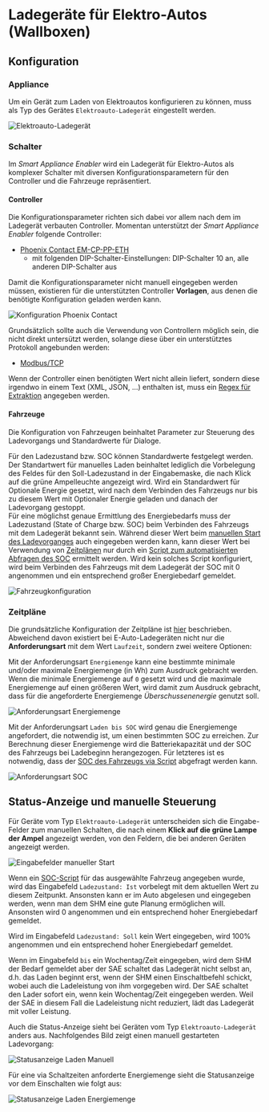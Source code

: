 # Ladegeräte für Elektro-Autos (Wallboxen)
## Konfiguration
### Appliance
Um ein Gerät zum Laden von Elektroautos konfigurieren zu können, muss als Typ des Gerätes ```Elektroauto-Ladegerät``` eingestellt werden.

![Elektroauto-Ladegerät](../pics/fe/GeraetEV.png)

### Schalter
Im *Smart Appliance Enabler* wird ein Ladegerät für Elektro-Autos als komplexer Schalter mit diversen Konfigurationsparametern für den Controller und die Fahrzeuge repräsentiert.
#### Controller
Die Konfigurationsparameter richten sich dabei vor allem nach dem im Ladegerät verbauten Controller. Momentan unterstützt der *Smart Appliance Enabler* folgende Controller:
* [Phoenix Contact EM-CP-PP-ETH](https://www.phoenixcontact.com/online/portal/de?uri=pxc-oc-itemdetail:pid=2902802)
  * mit folgenden DIP-Schalter-Einstellungen: DIP-Schalter 10 an, alle anderen DIP-Schalter aus

Damit die Konfigurationsparameter nicht manuell eingegeben werden müssen, existieren für die unterstützten Controller **Vorlagen**, aus denen die benötigte Konfiguration geladen werden kann.

![Konfiguration Phoenix Contact](../pics/fe/EVChargerPhoenixContact.png)

Grundsätzlich sollte auch die Verwendung von Controllern möglich sein, die nicht direkt untersützt werden, solange diese über ein unterstütztes Protokoll angebunden werden:
* [Modbus/TCP](Modbus_DE.md)

Wenn der Controller einen benötigten Wert nicht allein liefert, sondern diese irgendwo in einem Text (XML, JSON, ...) enthalten ist, muss ein [Regex für Extraktion](WertExtraktion_DE.md) angegeben werden.

#### Fahrzeuge
Die Konfiguration von Fahrzeugen beinhaltet Parameter zur Steuerung des Ladevorgangs und Standardwerte für Dialoge.

Für den Ladezustand bzw. SOC können Standardwerte festgelegt werden.
Der Standartwert für manuelles Laden beinhaltet lediglich die Vorbelegung des Feldes für den Soll-Ladezustand in der Eingabemaske, die nach Klick auf die grüne Ampelleuchte angezeigt wird.
Wird ein Standardwert für Optionale Energie gesetzt, wird nach dem Verbinden des Fahrzeugs nur bis zu diesem Wert mit Optionaler Energie geladen und danach der Ladevorgang gestoppt.  
Für eine möglichst genaue Ermittlung des Energiebedarfs muss der Ladezustand (State of Charge bzw. SOC) beim Verbinden des Fahrzeugs mit dem Ladegerät bekannt sein. Während dieser Wert beim [manuellen Start des Ladevorganges](#status-anzeige-und-manuelle-steuerung) auch eingegeben werden kann, kann dieser Wert bei Verwendung von [Zeitplänen](#Zeitpläne) nur durch ein [Script zum automatisierten Abfragen des SOC](soc/SOC_DE.md) ermittelt werden. Wird kein solches Script konfiguriert, wird beim Verbinden des Fahrzeugs mit dem Ladegerät der SOC mit 0 angenommen und ein entsprechend großer Energiebedarf gemeldet.

![Fahrzeugkonfiguration](../pics/fe/EV.png)

### Zeitpläne
Die grundsätzliche Konfiguration der Zeitpläne ist [hier](Configuration_DE.md#zeitpläne) beschrieben.
Abweichend davon existiert bei E-Auto-Ladegeräten nicht nur die **Anforderungsart** mit dem Wert ```Laufzeit```, sondern zwei weitere Optionen:

Mit der Anforderungsart ```Energiemenge``` kann eine bestimmte minimale und/oder maximale Energiemenge (in Wh) zum Ausdruck gebracht werden. Wenn die minimale Energiemenge auf ```0``` gesetzt wird und die maximale Energiemenge auf einen größeren Wert, wird damit zum Ausdruck gebracht, dass für die angeforderte Energiemenge *Überschussenenergie* genutzt soll.

![Anforderungsart Energiemenge](../pics/fe/SchaltzeitenTagesplanEnergiemenge.png)

Mit der Anforderungsart ```Laden bis SOC``` wird genau die Energiemenge angefordert, die notwendig ist, um einen bestimmten SOC zu erreichen. Zur Berechnung dieser Energiemenge wird die Batteriekapazität und der SOC des Fahrzeugs bei Ladebeginn herangezogen. Für letzteres ist es notwendig, dass der [SOC des Fahrzeugs via Script](soc/SOC_DE.md) abgefragt werden kann.

![Anforderungsart SOC](../pics/fe/SchaltzeitenTagesplanSOC.png)

## Status-Anzeige und manuelle Steuerung

Für Geräte vom Typ ```Elektroauto-Ladegerät``` unterscheiden sich die Eingabe-Felder zum manuellen Schalten, die nach einem **Klick auf die grüne Lampe der Ampel** angezeigt werden, von den Feldern, die bei anderen Geräten angezeigt werden.

![Eingabefelder manueller Start](../pics/fe/StatusEVAmpelEdit.png)

Wenn ein [SOC-Script](soc/SOC_DE.md) für das ausgewählte Fahrzeug angegeben wurde, wird das Eingabefeld ```Ladezustand: Ist``` vorbelegt mit dem aktuellen Wert zu diesem Zeitpunkt. Ansonsten kann er im Auto abgelesen und eingegeben werden, wenn man dem SHM eine gute Planung ermöglichen will. Ansonsten wird 0 angenommen und ein entsprechend hoher Energiebedarf gemeldet.

Wird im Eingabefeld ```Ladezustand: Soll``` kein Wert eingegeben, wird 100% angenommen und ein entsprechend hoher Energiebedarf gemeldet.

Wenn im Eingabefeld ``bis`` ein Wochentag/Zeit eingegeben, wird dem SHM der Bedarf gemeldet aber der SAE schaltet das Ladegerät nicht selbst an, d.h. das Laden beginnt erst, wenn der SHM einen Einschaltbefehl schickt, wobei auch die Ladeleistung von ihm vorgegeben wird. Der SAE schaltet den Lader sofort ein, wenn kein Wochentag/Zeit eingegeben werden. Weil der SAE in diesem Fall die Ladeleistung nicht reduziert, lädt das Ladegerät mit voller Leistung.

Auch die Status-Anzeige sieht bei Geräten vom Typ ```Elektroauto-Ladegerät``` anders aus. Nachfolgendes Bild zeigt einen manuell gestarteten Ladevorgang:

![Statusanzeige Laden Manuell](../pics/fe/StatusEVAmpelView.png)

Für eine via Schaltzeiten anforderte Energiemenge sieht die Statusanzeige vor dem Einschalten wie folgt aus:

![Statusanzeige Laden Energiemenge](../pics/fe/StatusEVSchaltzeiten.png)
